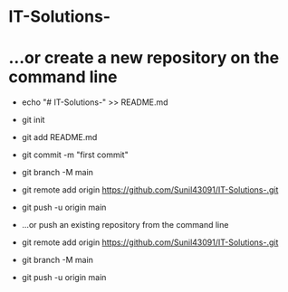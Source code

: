 # IT-Solutions-
# …or create a new repository on the command line

* echo "# IT-Solutions-" >> README.md
* git init
* git add README.md
* git commit -m "first commit"
* git branch -M main
* git remote add origin https://github.com/Sunil43091/IT-Solutions-.git
*  git push -u origin main

* …or push an existing repository from the command line

* git remote add origin https://github.com/Sunil43091/IT-Solutions-.git
* git branch -M main
* git push -u origin main
